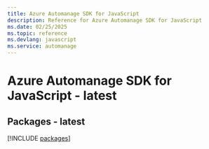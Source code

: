 ```yaml
---
title: Azure Automanage SDK for JavaScript
description: Reference for Azure Automanage SDK for JavaScript
ms.date: 02/25/2025
ms.topic: reference
ms.devlang: javascript
ms.service: automanage
---
```

# Azure Automanage SDK for JavaScript - latest
## Packages - latest
[!INCLUDE [packages](automanage-index.md)]